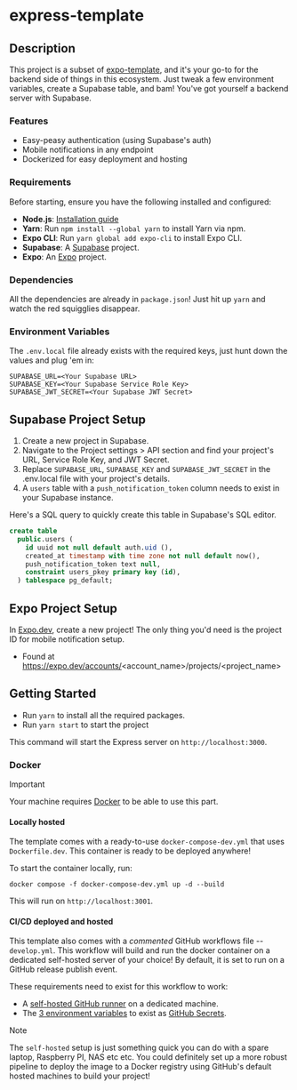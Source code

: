 # express-template

## Description

This project is a subset of [expo-template](https://github.com/EricAgnitsch/expo-template), and it's your go-to for the
backend side of things in this ecosystem. Just tweak a few environment variables, create a Supabase table, and bam!
You've got yourself a backend server with Supabase.

### Features

- Easy-peasy authentication (using Supabase's auth)
- Mobile notifications in any endpoint
- Dockerized for easy deployment and hosting

### Requirements

Before starting, ensure you have the following installed and configured:

- **Node.js**: [Installation guide](https://nodejs.org/en/download/)
- **Yarn**: Run `npm install --global yarn` to install Yarn via npm.
- **Expo CLI**: Run `yarn global add expo-cli` to install Expo CLI.
- **Supabase**: A [Supabase](https://supabase.com/) project.
- **Expo**: An [Expo](https://expo.dev/) project.

### Dependencies

All the dependencies are already in `package.json`! Just hit up `yarn` and watch the red squigglies disappear.

### Environment Variables

The `.env.local` file already exists with the required keys, just hunt down the values and plug 'em in:

```
SUPABASE_URL=<Your Supabase URL>
SUPABASE_KEY=<Your Supabase Service Role Key>
SUPABASE_JWT_SECRET=<Your Supabase JWT Secret>
```

## Supabase Project Setup

1. Create a new project in Supabase.
2. Navigate to the Project settings > API section and find your project's URL, Service Role Key, and JWT Secret.
3. Replace `SUPABASE_URL`, `SUPABASE_KEY` and `SUPABASE_JWT_SECRET` in the .env.local file with your project's details.
4. A `users` table with a `push_notification_token` column needs to exist in your Supabase instance.

Here's a SQL query to quickly create this table in Supabase's SQL editor.

```sql
create table
  public.users (
    id uuid not null default auth.uid (),
    created_at timestamp with time zone not null default now(),
    push_notification_token text null,
    constraint users_pkey primary key (id),
  ) tablespace pg_default;
```

## Expo Project Setup

In [Expo.dev](https://expo.dev/), create a new project! The only thing you'd need is the project ID for mobile
notification setup.

- Found at https://expo.dev/accounts/<account_name>/projects/<project_name>

## Getting Started

- Run `yarn` to install all the required packages.
- Run `yarn start` to start the project

This command will start the Express server on `http://localhost:3000`.

### Docker

> [!IMPORTANT]
> Your machine requires [Docker](https://www.docker.com/get-started/) to be able to use this part.

#### Locally hosted

The template comes with a ready-to-use `docker-compose-dev.yml` that uses `Dockerfile.dev`. This container is ready to
be deployed anywhere!

To start the container locally, run:

```
docker compose -f docker-compose-dev.yml up -d --build
```

This will run on `http://localhost:3001`.

#### CI/CD deployed and hosted

This template also comes with a *commented* GitHub workflows file -- `develop.yml`. This workflow will build and run the
docker container on a dedicated self-hosted server of your choice! By default, it is set to run on a GitHub release
publish event.

These requirements need to exist for this workflow to work:

- A [self-hosted GitHub runner](https://docs.github.com/en/actions/hosting-your-own-runners/managing-self-hosted-runners/adding-self-hosted-runners#adding-a-self-hosted-runner-to-a-repository)
on a dedicated machine.
- The [3 environment variables](#environment-variables) to exist
  as [GitHub Secrets](https://docs.github.com/en/actions/security-guides/using-secrets-in-github-actions).

> [!NOTE]
> The `self-hosted` setup is just something quick you can do with a spare laptop, Raspberry PI, NAS etc etc. You could
> definitely set up a more robust pipeline to deploy the image to a Docker registry using GitHub's default hosted
> machines
> to build your project! 
